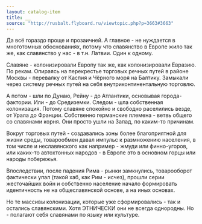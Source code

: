 ```yaml
---
layout: catalog-item
title: __
source: "http://rusbalt.flyboard.ru/viewtopic.php?p=3663#3663"
---
```

Да всё гораздо проще и прозаичней. А главное - не нуждается в многотомных обоснованиях, потому что славянство в Европе жило так же, как славянство у нас - в т.н. Латвии. Один к одному.

Славяне - колонизировали Европу так же, как колонизировали Евразию.
По рекам. Опираясь на перекрестье торговых речных путей в районе Москвы - перевалку от Каспия и Чёрного моря на Балтику. Замыкали через систему речных путей на себя внутриконтинентальную торговлю.

А потом - шли по Дунаю, Рейну - до Атлантики, основывая города-фактории. Или - до Средиземки. Следом - шла собственная колонизация. Потому славяне спокойно и свободно раселились везде, от Урала до Франции. Собственно германские племена - ветвь общего со славянами корня. Они просто ушли на Запад, по каким-то причинам.

Вокруг торговых путей - создавались зоны более благоприятной для жизни среды, товарообмен давал импульс к размножению населения, в том числе и неславянского как например - жмуди или финно-угоров, или каких-то автохтонных народов - в Европе это в основном горцы или народы побережья.

Впоследствии, после падения Рима - рынки замкнулись, товарооборот фактически упал (такой хаб, как Рим - исчез), прошли серии жесточайших войн и собственно население начало формировать идентичность не на общеславянской основе, а на иных основах.

Но те массивы колонизации, которые уже сформировались - так и остались славянскими. Хотя ЭТНИЧЕСКИ они не всегда однородны. Но - полагают себя славянами по языку или культуре.
